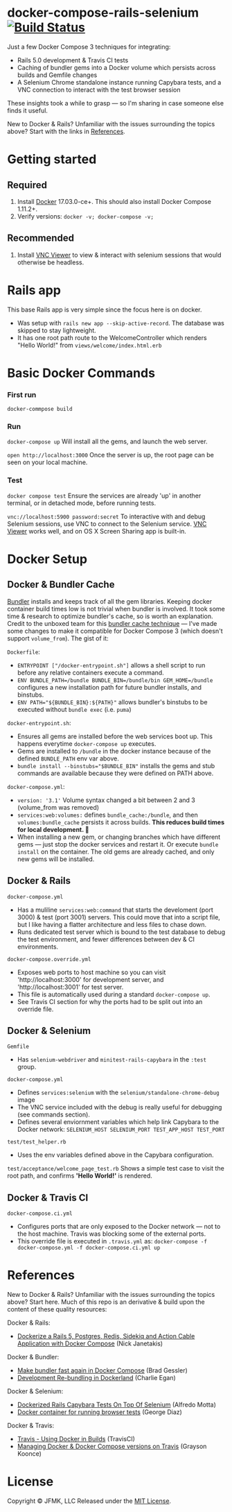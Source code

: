# docker-compose-rails-selenium [![Build Status](https://travis-ci.org/jfroom/docker-compose-rails-selenium.svg?branch=master)](https://travis-ci.org/jfroom/docker-compose-rails-selenium)

Just a few Docker Compose 3 techniques for integrating:
- Rails 5.0 development & Travis CI tests
- Caching of bundler gems into a Docker volume which persists across builds and Gemfile changes
- A Selenium Chrome standalone instance running Capybara tests, and a VNC connection to interact with the test browser session

These insights took a while to grasp — so I'm sharing in case someone else finds it useful.

New to Docker & Rails? Unfamiliar with the issues surrounding the topics above? Start with the links in [References](#references).

# Getting started

## Required

1. Install [Docker](https://www.docker.com/) 17.03.0-ce+. This should also install Docker Compose 1.11.2+.
2. Verify versions: `docker -v; docker-compose -v;`

## Recommended
1. Install [VNC Viewer](https://www.realvnc.com/download/viewer/) to view & interact with selenium sessions that would otherwise be headless.

# Rails app

This base Rails app is very simple since the focus here is on docker. 
- Was setup with `rails new app --skip-active-record`. The database was skipped to stay lightweight.
- It has one root path route to the WelcomeController which renders "Hello World!" from `views/welcome/index.html.erb`

# Basic Docker Commands

### First run

`docker-commpose build`

### Run

`docker-compose up` Will install all the gems, and launch the web server.

`open http://localhost:3000` Once the server is up, the root page can be seen on your local machine.

### Test

`docker compose test` Ensure the services are already 'up' in another terminal, or in detached mode, before running tests.

`vnc://localhost:5900 password:secret` To interactive with and debug Selenium sessions, use VNC to connect to the Selenium service. [VNC Viewer](https://www.realvnc.com/download/viewer/) works well, and on OS X Screen Sharing app is built-in.

# Docker Setup

## Docker & Bundler Cache

[Bundler](http://bundler.io/) installs and keeps track of all the gem libraries. Keeping docker container build times low is not trivial when bundler is involved. It took some time & research to optimize bundler's cache, so is worth an explanation. Credit to the unboxed team for this [bundler cache technique](https://unboxed.co/blog/docker-re-bundling/) — I've made some changes to make it compatible for Docker Compose 3 (which doesn't support `volume_from`). The gist of it:

`Dockerfile`:
- `ENTRYPOINT ["/docker-entrypoint.sh"]` allows a shell script to run before any relative containers execute a command.
- `ENV BUNDLE_PATH=/bundle BUNDLE_BIN=/bundle/bin GEM_HOME=/bundle` configures a new installation path for future bundler installs, and binstubs.
- `ENV PATH="${BUNDLE_BIN}:${PATH}"` allows bundler's binstubs to be executed without `bundle exec` (i.e. `puma`)

`docker-entrypoint.sh`:
- Ensures all gems are installed before the web services boot up. This happens everytime `docker-compose up` executes.
- Gems are installed to `/bundle` in the docker instance because of the defined `BUNDLE_PATH` env var above.
- `bundle install --binstubs="$BUNDLE_BIN"` installs the gems and stub commands are available because they were defined on PATH above.

`docker-compose.yml`:
- `version: '3.1'` Volume syntax changed a bit between 2 and 3 (volume_from was removed)
- `services:web:volumes:` defines `bundle_cache:/bundle`, and then `volumes:bundle_cache` persists it across builds. **This reduces build times for local development. :tada:** 
- When installing a new gem, or changing branches which have different gems — just stop the docker services and restart it. Or execute `bundle install` on the container. The old gems are already cached, and only new gems will be installed.

## Docker & Rails

`docker-compose.yml`
- Has a muliline `services:web:command` that starts the develoment (port 3000) & test (port 3001) servers. 
This could move that into a script file, but I like having a flatter architecture and less files to chase down.
- Runs dedicated test server which is bound to the test database to debug the test environment, and fewer differences between dev & CI environments.

`docker-compose.override.yml`
- Exposes web ports to host machine so you can visit 'http://localhost:3000' for development server, and 'http://localhost:3001' for test server. 
- This file is automatically used during a standard `docker-compose up`. 
- See Travis CI section for why the ports had to be split out into an override file.

## Docker & Selenium

`Gemfile`
- Has `selenium-webdriver` and `minitest-rails-capybara` in the `:test` group.

`docker-compose.yml`
- Defines `services:selenium` with the `selenium/standalone-chrome-debug` image
- The VNC service included with the debug is really useful for debugging (see commands section).
- Defines several enviornment variables which help link Capybara to the Docker network: `SELENIUM_HOST SELENIUM_PORT TEST_APP_HOST TEST_PORT`

`test/test_helper.rb`
- Uses the env variables defined above in the Capybara configuration.

`test/acceptance/welcome_page_test.rb`
Shows a simple test case to visit the root path, and confirms **'Hello World!'** is rendered.

## Docker & Travis CI

`docker-compose.ci.yml`
- Configures ports that are only exposed to the Docker network — not to the host machine. Travis was blocking some of the external ports.  
- This override file is executed in `.travis.yml` as: `docker-compose -f docker-compose.yml -f docker-compose.ci.yml up`

# References
New to Docker & Rails? Unfamiliar with the issues surrounding the topics above? Start here. Much of this repo is an derivative & build upon the content of these quality resources:

Docker & Rails:
- [Dockerize a Rails 5, Postgres, Redis, Sidekiq and Action Cable Application with Docker Compose](https://nickjanetakis.com/blog/dockerize-a-rails-5-postgres-redis-sidekiq-action-cable-app-with-docker-compose) (Nick Janetakis)

Docker & Bundler:
- [Make bundler fast again in Docker Compose](http://bradgessler.com/articles/docker-bundler/) (Brad Gessler)
- [Development Re-bundling in Dockerland](https://unboxed.co/blog/docker-re-bundling/) (Charlie Egan)

Docker & Selenium:
- [Dockerized Rails Capybara Tests On Top Of Selenium](http://www.alfredo.motta.name/dockerized-rails-capybara-tests-on-top-of-selenium/) (Alfredo Motta)
- [Docker container for running browser tests](https://medium.com/@georgediaz/docker-container-for-running-browser-tests-9b234e68f83c) (George Diaz)

Docker & Travis:
- [Travis - Using Docker in Builds](https://docs.travis-ci.com/user/docker/) (TravisCI)
- [Managing Docker & Docker Compose versions on Travis](https://graysonkoonce.com/managing-docker-and-docker-compose-versions-on-travis-ci/) (Grayson Koonce)

# License
Copyright © JFMK, LLC Released under the [MIT License](https://github.com/jfroom/docker-compose-rails-selenium/blob/master/LICENSE).
